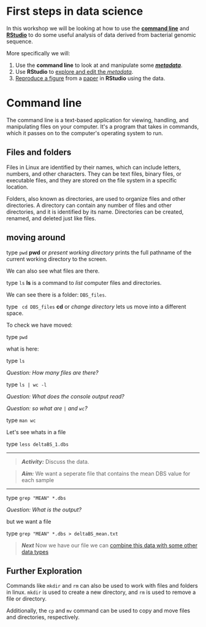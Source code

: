 
# First steps in data science

In this workshop we will be looking at how to use the [**command line**](https://en.wikipedia.org/wiki/Command-line_interface) and [**RStudio**](https://www.rstudio.com/) to do some useful analysis of data derived from bacterial genomic sequence.

More specifically we will:

1. Use the **command line** to look at and manipulate some [***metadata***](https://en.wikipedia.org/wiki/Metadata).
2. Use **RStudio** to [explore and edit the *metadata*](merge_data_in_R.md).
3. [Reproduce a figure](plot-data.md) from a [paper](https://journals.plos.org/plosgenetics/article?id=10.1371/journal.pgen.1008850#sec025)  in **RStudio** using the data.

# Command line

The command line is a text-based application for viewing, handling, and manipulating files on your computer. It's a program that takes in commands, which it passes on to the computer's operating system to run.

## Files and folders

Files in Linux are identified by their names, which can include letters, numbers, and other characters. They can be text files, binary files, or executable files, and they are stored on the file system in a specific location.

Folders, also known as directories, are used to organize files and other directories. A directory can contain any number of files and other directories, and it is identified by its name. Directories can be created, renamed, and deleted just like files.

## moving around

type `pwd` 
**pwd** or *present working directory* prints the full pathname of the current working directory to the screen.

We can also see what files are there.

type `ls`
**ls** is a command to *list* computer files and directories.

We can see there is a folder:
 `DBS_files`.

type ` cd DBS_files`
**cd** or *change directory* lets us move into a different space.

To check we have moved:

type `pwd` 

what is here:

type `ls`

*Question: How many files are there?*

type `ls | wc -l`

*Question: What does the console output read?*

*Question: so what are `|` and `wc`?*

type `man wc`

Let's see whats in a file

type `less deltaBS_1.dbs`

---
> **_Activity:_**  Discuss the data.

> **_Aim:_** We want a seperate file that contains the mean DBS value for each sample
---
 
type `grep "MEAN" *.dbs`

*Question: What is the output?*

but we want a file

type `grep "MEAN" *.dbs > deltaBS_mean.txt`

> **_Next_** Now we have our file we can [combine this data with some other data types](merge_data_in_R.md)

## Further Exploration

Commands like `mkdir` and `rm` can also be used to work with files and folders in linux.  `mkdir` is used to create a new directory, and `rm` is used to remove a file or directory.

Additionally, the `cp` and `mv` command can be used to copy and move files and directories, respectively.



